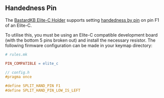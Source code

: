 ## Handedness Pin
The [BastardKB Elite-C Holder](https://github.com/Bastardkb/Elite-C-holder) supports setting [handedness by pin](https://docs.qmk.fm/features/split_keyboard#handedness-by-pin) on pin F1 of an Elite-C.

To utilise this, you must be using an Elite-C compatible development board (with the bottom 5 pins broken out) and install the necessary resistor. The following firmware configuration can be made in your keymap directory:
```Makefile
# rules.mk

PIN_COMPATIBLE = elite_c
```

```c
// config.h
#pragma once

#define SPLIT_HAND_PIN F1
#define SPLIT_HAND_PIN_LOW_IS_LEFT
```
